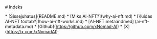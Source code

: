 \# indeks

\* \[Sissejuhatus\](README.md) \* \[Miks AI-NFT?\](why-ai-nft.md) \*
\[Kuidas AI-NFT töötab?\](how-ai-nft-works.md) \* \[AI-NFT metaandmed\]
(ai-nft-metadata.md) \* \[Github\](https://github.com/xNomad-AI) \*
\[X\](https://x.com/xNomadAI)
